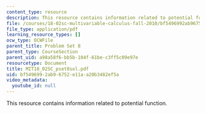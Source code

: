 ```yaml
---
content_type: resource
description: This resource contains information related to potential function.
file: /courses/18-02sc-multivariable-calculus-fall-2010/bf5496992ab96752e11aa20b3482ef5a_MIT18_02SC_pset8sol.pdf
file_type: application/pdf
learning_resource_types: []
ocw_type: OCWFile
parent_title: Problem Set 8
parent_type: CourseSection
parent_uid: a98a58f6-bb5b-104f-61be-c3ff5c09e97e
resourcetype: Document
title: MIT18_02SC_pset8sol.pdf
uid: bf549699-2ab9-6752-e11a-a20b3482ef5a
video_metadata:
  youtube_id: null
---
```

This resource contains information related to potential function.

